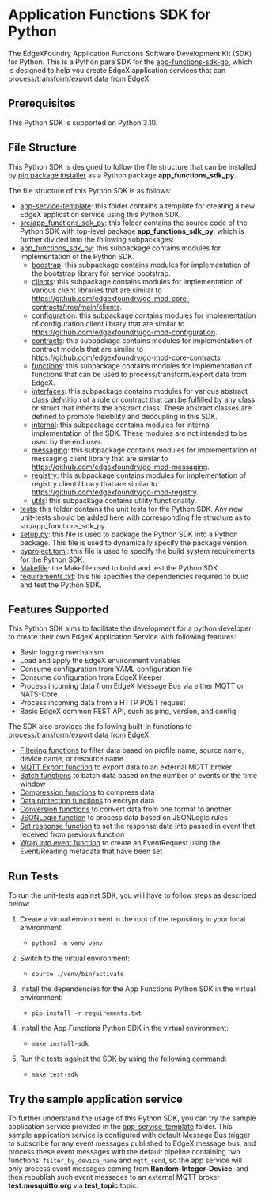 # Application Functions SDK for Python

The EdgeXFoundry Application Functions Software Development Kit (SDK) for Python. This is a Python para SDK for the [app-functions-sdk-go](https://github.com/edgexfoundry/app-functions-sdk-go), which is designed to help you create EdgeX application services that can process/transform/export data from EdgeX.

## Prerequisites

This Python SDK is supported on Python 3.10.

## File Structure

This Python SDK is designed to follow the file structure that can be installed by [pip package installer](https://pypi.org/project/pip/) as a Python package **app_functions_sdk_py**. 

The file structure of this Python SDK is as follows:
- [app-service-template](./app-service-template): this folder contains a template for creating a new EdgeX application service using this Python SDK.
- [src/app_functions_sdk_py](./src/app_functions_sdk_py): this folder contains the source code of the Python SDK with top-level package **app_functions_sdk_py**, which is further divided into the following subpackages:
- [app_functions_sdk_py](./src/app_functions_sdk_py): this subpackage contains modules for implementation of the Python SDK.
  - [boostrap](./src/app_functions_sdk_py/bootstrap): this subpackage contains modules for implementation of the bootstrap library for service bootstrap. 
  - [clients](./src/app_functions_sdk_py/clients): this subpackage contains modules for implementation of various client libraries that are similar to https://github.com/edgexfoundry/go-mod-core-contracts/tree/main/clients.
  - [configuration](./src/app_functions_sdk_py/configuration): this subpackage contains modules for implementation of configuration client library that are similar to https://github.com/edgexfoundry/go-mod-configuration.
  - [contracts](./src/app_functions_sdk_py/contracts): this subpackage contains modules for implementation of contract models that are similar to https://github.com/edgexfoundry/go-mod-core-contracts.
  - [functions](./src/app_functions_sdk_py/functions): this subpackage contains modules for implementation of functions that can be used to process/transform/export data from EdgeX.
  - [interfaces](./src/app_functions_sdk_py/interfaces): this subpackage contains modules for various abstract class definition of a role or contract that can be fulfilled by any class or struct that inherits the abstract class. These abstract classes are defined to promote flexibility and decoupling in this SDK. 
  - [internal](./src/app_functions_sdk_py/internal): this subpackage contains modules for internal implementation of the SDK. These modules are not intended to be used by the end user.
  - [messaging](./src/app_functions_sdk_py/messaging): this subpackage contains modules for implementation of messaging client library that are similar to https://github.com/edgexfoundry/go-mod-messaging.
  - [registry](./src/app_functions_sdk_py/registry): this subpackage contains modules for implementation of registry client library that are similar to https://github.com/edgexfoundry/go-mod-registry.
  - [utils](./src/app_functions_sdk_py/utils): this subpackage contains utility functionality.
- [tests](./tests): this folder contains the unit tests for the Python SDK. Any new unit-tests should be added here with corresponding file structure as to src/app_functions_sdk_py.
- [setup.py](./setup.py): this file is used to package the Python SDK into a Python package. This file is used to dynamically specify the package version.
- [pyproject.toml](./pyproject.toml): this file is used to specify the build system requirements for the Python SDK.
- [Makefile](./Makefile): the Makefile used to build and test the Python SDK.
- [requirements.txt](./requirements.txt): this file specifies the dependencies required to build and test the Python SDK.

## Features Supported

This Python SDK aims to facilitate the development for a python developer to create their own EdgeX Application Service with following features:
- Basic logging mechanism
- Load and apply the EdgeX environment variables
- Consume configuration from YAML configuration file
- Consume configuration from EdgeX Keeper
- Process incoming data from EdgeX Message Bus via either MQTT or NATS-Core
- Process incoming data from a HTTP POST request
- Basic EdgeX common REST API, such as ping, version, and config

The SDK also provides the following built-in functions to process/transform/export data from EdgeX:

- [Filtering functions](./src/app_functions_sdk_py/functions/filter.py) to filter data based on profile name, source name, device name, or resource name
- [MQTT Export function](./src/app_functions_sdk_py/functions/mqtt.py) to export data to an external MQTT broker
- [Batch functions](./src/app_functions_sdk_py/functions/batch.py) to batch data based on the number of events or the time window
- [Compression functions](./src/app_functions_sdk_py/functions/compression.py) to compress data
- [Data protection functions](./src/app_functions_sdk_py/functions/aesprotection.py) to encrypt data
- [Conversion functions](./src/app_functions_sdk_py/functions/conversion.py) to convert data from one format to another
- [JSONLogic function](./src/app_functions_sdk_py/functions/jsonlogic.py) to process data based on JSONLogic rules
- [Set response function](./src/app_functions_sdk_py/functions/responsedata.py) to set the response data into passed in event that received from previous function
- [Wrap into event function](./src/app_functions_sdk_py/functions/wrap_into_event.py) to create an EventRequest using the Event/Reading metadata that have been set

## Run Tests

To run the unit-tests against SDK, you will have to follow steps as described below:

1. Create a virtual environment in the root of the repository in your local environment:
   - `python3 -m venv venv`

2. Switch to the virtual environment:
   - `source ./venv/bin/activate`

3. Install the dependencies for the App Functions Python SDK in the virtual environment:
   - `pip install -r requirements.txt`

4. Install the App Functions Python SDK in the virtual environment:
   - `make install-sdk`

5. Run the tests against the SDK by using the following command:
   - `make test-sdk`

## Try the sample application service

To further understand the usage of this Python SDK, you can try the sample application service provided in the [app-service-template](./app-service-template) folder. This sample application service is configured with default Message Bus trigger to subscribe for any event messages published to EdgeX message bus, and process these event messages with the default pipeline containing two functions: `filter_by_device_name` and `mqtt_send`, so the app service will only process event messages coming from **Random-Integer-Device**, and then republish such event messages to an external MQTT broker **test.mosquitto.org** via **test_topic** topic.
